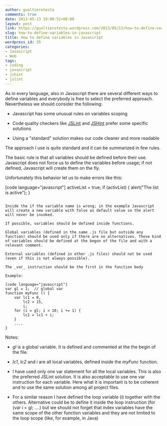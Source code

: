 ```yaml
---
author: gualtierotesta
comments: true
date: 2013-05-13 19:00:52+00:00
layout: post
link: https://gualtierotesta.wordpress.com/2013/05/13/how-to-define-variables-in-javascript/
slug: how-to-define-variables-in-javascript
title: How to define variables in Javascript
wordpress_id: 35
categories:
- Javascript
- Web
tags:
- coding
- javascript
- jshint
- jslint
---
```


As in every language, also in Javascript there are several different ways to define variables and everybody is free to select the preferred approach. Nevertheless we should consider the following:



	
  * Javascript has some unusual rules on variables scoping

	
  * Code quality checkers like [JSLint](http://www.jslint.com/) and [JSHint](http://www.jshint.com/) prefer some specific solutions

	
  * Using a "standard" solution makes our code cleaner and more readable


The approach I use is quite standard and it can be summarized in few rules.

The basic rule is that all variables should be defined before their use. Javascript does not force us to define the variables before usage; if not defined, Javascript will create them on the fly.

Unfortunately this behavior let us to make errors like this:

[code language="javascript"]
activeList = true;
if (activList) {
alert("The list is active");
}
```

Inside the if the variable name is wrong; in the example Javascript will create a new variable with false as default value so the alert will never be invoked.

If possible, variables should be defined inside functions.

Global variables (defined in the same .js file but outside any function) should be used only if there are no alternatives. These kind of variables should be defined at the begon of the file and with a relevant comment.

External variables (defined in other .js files) should not be used (even if this is not always possible).

The _var_ instruction should be the first in the function body

Example:

[code language="javascript"]
var gl = 1;  // global var
function myFunc () {
    var lc1 = 0,
        lc2 = 15,
        i;
    for (i = gl; i < 10; i += 1) {
        lc1 = lc1 + i;
    }
    ....
}
```


Notes:



	
  * _gl_ is a global variable. It is defined and commented at the the begin of the file.

	
  * _lc1_, _lc2_ and _i_ are all local variables, defined inside the _myFunc_ function.

	
  * I have used only one var statement for all the local variables. This is also the preferred JSLint solution. It is also acceptable to use one var instruction for each variable. Here what it is important is to be coherent and to use the same solution among all project files.

	
  * For a similar reason I have defined the loop variable (i) together with the others. Alternative could be to define it inside the loop instruction (for (var i = gl; ....) but we should not forget that index variables have the same scope of the other function variables and they are not limited to the loop scope (like, for example, in Java)



